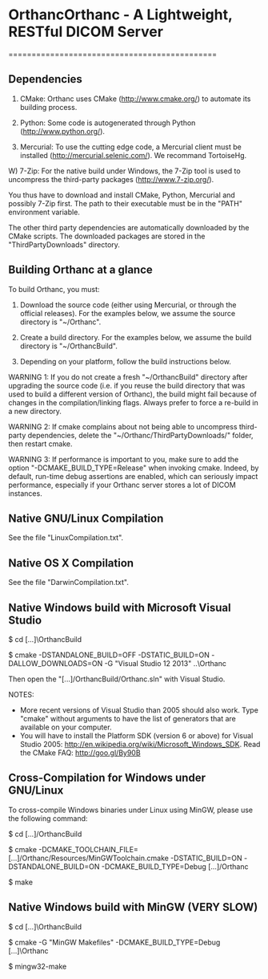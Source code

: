 # OrthancOrthanc - A Lightweight, RESTful DICOM Server
=============================================


Dependencies
------------

1) CMake: Orthanc uses CMake (http://www.cmake.org/) to automate its
   building process.

2) Python: Some code is autogenerated through Python
   (http://www.python.org/).

3) Mercurial: To use the cutting edge code, a Mercurial client must be
   installed (http://mercurial.selenic.com/). We recommand TortoiseHg.

W) 7-Zip: For the native build under Windows, the 7-Zip tool is used
   to uncompress the third-party packages (http://www.7-zip.org/).

You thus have to download and install CMake, Python, Mercurial and
possibly 7-Zip first. The path to their executable must be in the
"PATH" environment variable.

The other third party dependencies are automatically downloaded by the
CMake scripts. The downloaded packages are stored in the
"ThirdPartyDownloads" directory.


Building Orthanc at a glance
----------------------------

To build Orthanc, you must:

1) Download the source code (either using Mercurial, or through the
   official releases). For the examples below, we assume the source
   directory is "~/Orthanc".

2) Create a build directory. For the examples below, we assume the
   build directory is "~/OrthancBuild".

3) Depending on your platform, follow the build instructions below.


WARNING 1: If you do not create a fresh "~/OrthancBuild" directory
after upgrading the source code (i.e. if you reuse the build directory
that was used to build a different version of Orthanc), the build
might fail because of changes in the compilation/linking flags. Always
prefer to force a re-build in a new directory.

WARNING 2: If cmake complains about not being able to uncompress
third-party dependencies, delete the "~/Orthanc/ThirdPartyDownloads/"
folder, then restart cmake.

WARNING 3: If performance is important to you, make sure to add the
option "-DCMAKE_BUILD_TYPE=Release" when invoking cmake. Indeed, by
default, run-time debug assertions are enabled, which can seriously
impact performance, especially if your Orthanc server stores a lot of
DICOM instances.


Native GNU/Linux Compilation
----------------------------

See the file "LinuxCompilation.txt".


Native OS X Compilation
-----------------------

See the file "DarwinCompilation.txt".



Native Windows build with Microsoft Visual Studio
-------------------------------------------------

$ cd [...]\OrthancBuild

$ cmake -DSTANDALONE_BUILD=OFF -DSTATIC_BUILD=ON -DALLOW_DOWNLOADS=ON -G "Visual Studio 12 2013" ..\Orthanc

Then open the "[...]/OrthancBuild/Orthanc.sln" with Visual Studio.

NOTES:
* More recent versions of Visual Studio than 2005 should also
  work. Type "cmake" without arguments to have the list of generators
  that are available on your computer.
* You will have to install the Platform SDK (version 6 or above) for
  Visual Studio 2005:
  http://en.wikipedia.org/wiki/Microsoft_Windows_SDK.
  Read the CMake FAQ: http://goo.gl/By90B 



Cross-Compilation for Windows under GNU/Linux
---------------------------------------------

To cross-compile Windows binaries under Linux using MinGW, please use
the following command:

$ cd [...]/OrthancBuild

$ cmake -DCMAKE_TOOLCHAIN_FILE=[...]/Orthanc/Resources/MinGWToolchain.cmake -DSTATIC_BUILD=ON -DSTANDALONE_BUILD=ON -DCMAKE_BUILD_TYPE=Debug [...]/Orthanc

$ make



Native Windows build with MinGW (VERY SLOW)
-------------------------------------------

$ cd [...]\OrthancBuild

$ cmake -G "MinGW Makefiles" -DCMAKE_BUILD_TYPE=Debug [...]\Orthanc

$ mingw32-make
